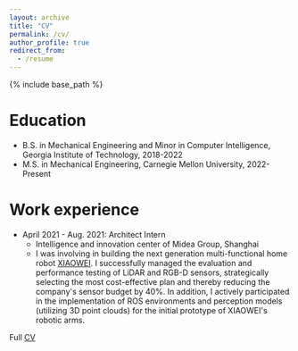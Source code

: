 ```yaml
---
layout: archive
title: "CV"
permalink: /cv/
author_profile: true
redirect_from:
  - /resume
---
```


{% include base_path %}

Education
======
* B.S. in Mechanical Engineering and Minor in Computer Intelligence, Georgia Institute of Technology, 2018-2022
* M.S. in Mechanical Engineering, Carnegie Mellon University, 2022-Present

Work experience
======
* April 2021 - Aug. 2021: Architect Intern
  * Intelligence and innovation center of Midea Group, Shanghai
  * I was involving in building the next generation multi-functional home robot [XIAOWEI](https://www.prnewswire.com/news-releases/midea-introduces-xiaowei--reshaping-home-life-301565044.html). I successfully managed the evaluation and performance testing of LiDAR and RGB-D sensors, strategically selecting the most cost-effective plan and thereby reducing the company's sensor budget by 40%. In addition, I actively participated in the implementation of ROS environments and perception models (utilizing 3D point clouds) for the initial prototype of XIAOWEI's robotic arms. 
  
  
Full [CV](/files/CV-1.pdf)




